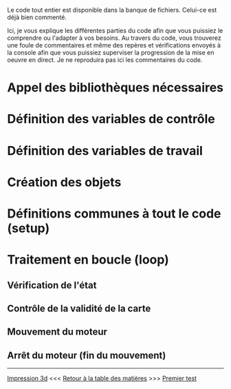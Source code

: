 Le code tout entier est disponible dans la banque de fichiers.  Celui-ce est déjà bien commenté.

Ici, je vous explique les différentes parties du code afin que vous puissiez le comprendre ou l'adapter à vos besoins.
Au travers du code, vous trouverez une foule de commentaires et même des repères et vérifications envoyés à la console afin que vous puissiez superviser la progression de la mise en oeuvre en direct.  Je ne reproduira pas ici les commentaires du code.

# Appel des bibliothèques nécessaires

# Définition des variables de contrôle

# Définition des variables de travail

# Création des objets

# Définitions communes à tout le code (setup)

# Traitement en boucle (loop)

## Vérification de l'état

## Contrôle de la validité de la carte

## Mouvement du moteur

## Arrêt du moteur (fin du mouvement)

---
[Impression 3d](06_Impression_3d.md) <<<  [Retour à la table des matières](README.md)  >>>  [Premier test](08_PremierTest.md)




